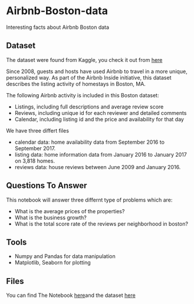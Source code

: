 # Airbnb-Boston-data
Interesting facts about Airbnb Boston data

## Dataset
The dataset were found from Kaggle, you check it out from [here](https://www.kaggle.com/airbnb/boston)


Since 2008, guests and hosts have used Airbnb to travel in a more unique, personalized way. As part of the Airbnb Inside initiative, this dataset describes the listing activity of homestays in Boston, MA.

The following Airbnb activity is included in this Boston dataset:

- Listings, including full descriptions and average review score
- Reviews, including unique id for each reviewer and detailed comments
- Calendar, including listing id and the price and availability for that day

We have three differt files 
* calendar data: home availability data from September 2016 to September 2017.
* listing data: home information data from January 2016 to January 2017 on 3,818 homes.
* reviews data: house reviews between June 2009 and January 2016.




## Questions To Answer

This notebook will answer three differnt type of problems which are:
- What is the average prices of the properties?
- What is the business growth?
- What is the total score rate of the reviews per neighborhood in boston?



## Tools
- Numpy and Pandas for data manipulation
- Matplotlib, Seaborn for plotting

## Files
You can find The Notebook [here](https://github.com/alkhonain/Airbnb-Boston-data/blob/main/Notebook.ipynb)and the dataset [here](https://github.com/alkhonain/Airbnb-Boston-data/tree/main/Dataset)

